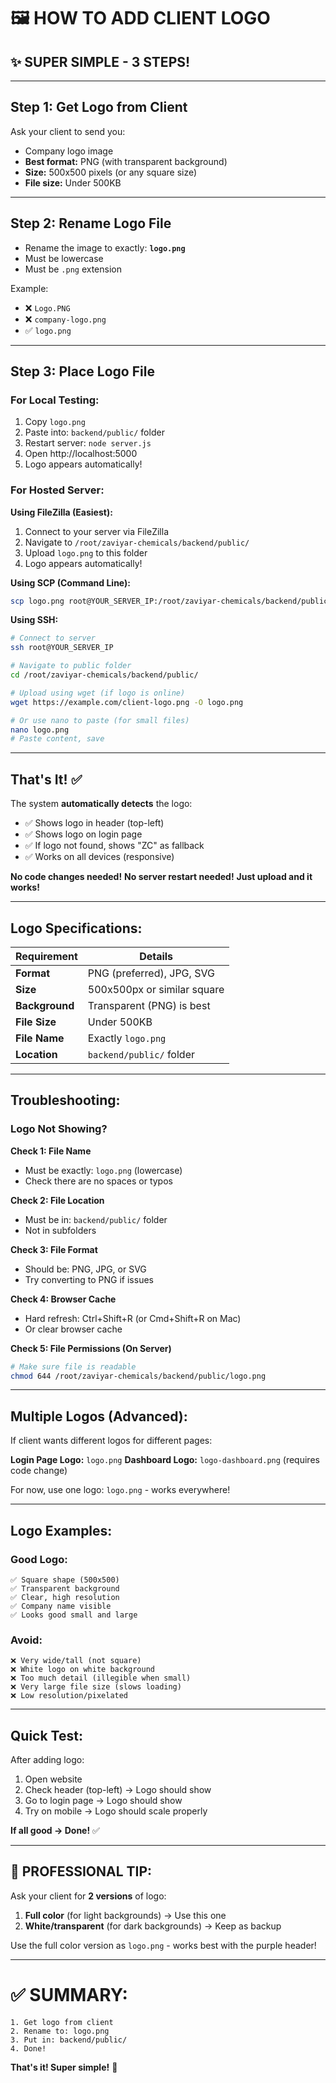 # 🖼️ HOW TO ADD CLIENT LOGO

## ✨ **SUPER SIMPLE - 3 STEPS!**

---

## **Step 1: Get Logo from Client**

Ask your client to send you:
- Company logo image
- **Best format:** PNG (with transparent background)
- **Size:** 500x500 pixels (or any square size)
- **File size:** Under 500KB

---

## **Step 2: Rename Logo File**

- Rename the image to exactly: **`logo.png`**
- Must be lowercase
- Must be `.png` extension

Example:
- ❌ `Logo.PNG`
- ❌ `company-logo.png`
- ✅ `logo.png`

---

## **Step 3: Place Logo File**

### **For Local Testing:**
1. Copy `logo.png`
2. Paste into: `backend/public/` folder
3. Restart server: `node server.js`
4. Open http://localhost:5000
5. Logo appears automatically!

### **For Hosted Server:**

**Using FileZilla (Easiest):**
1. Connect to your server via FileZilla
2. Navigate to `/root/zaviyar-chemicals/backend/public/`
3. Upload `logo.png` to this folder
4. Logo appears automatically!

**Using SCP (Command Line):**
```bash
scp logo.png root@YOUR_SERVER_IP:/root/zaviyar-chemicals/backend/public/
```

**Using SSH:**
```bash
# Connect to server
ssh root@YOUR_SERVER_IP

# Navigate to public folder
cd /root/zaviyar-chemicals/backend/public/

# Upload using wget (if logo is online)
wget https://example.com/client-logo.png -O logo.png

# Or use nano to paste (for small files)
nano logo.png
# Paste content, save
```

---

## **That's It!** ✅

The system **automatically detects** the logo:
- ✅ Shows logo in header (top-left)
- ✅ Shows logo on login page
- ✅ If logo not found, shows "ZC" as fallback
- ✅ Works on all devices (responsive)

**No code changes needed!**
**No server restart needed!**
**Just upload and it works!**

---

## **Logo Specifications:**

| Requirement | Details |
|-------------|---------|
| **Format** | PNG (preferred), JPG, SVG |
| **Size** | 500x500px or similar square |
| **Background** | Transparent (PNG) is best |
| **File Size** | Under 500KB |
| **File Name** | Exactly `logo.png` |
| **Location** | `backend/public/` folder |

---

## **Troubleshooting:**

### **Logo Not Showing?**

**Check 1: File Name**
- Must be exactly: `logo.png` (lowercase)
- Check there are no spaces or typos

**Check 2: File Location**
- Must be in: `backend/public/` folder
- Not in subfolders

**Check 3: File Format**
- Should be: PNG, JPG, or SVG
- Try converting to PNG if issues

**Check 4: Browser Cache**
- Hard refresh: Ctrl+Shift+R (or Cmd+Shift+R on Mac)
- Or clear browser cache

**Check 5: File Permissions (On Server)**
```bash
# Make sure file is readable
chmod 644 /root/zaviyar-chemicals/backend/public/logo.png
```

---

## **Multiple Logos (Advanced):**

If client wants different logos for different pages:

**Login Page Logo:** `logo.png`
**Dashboard Logo:** `logo-dashboard.png` (requires code change)

For now, use one logo: `logo.png` - works everywhere!

---

## **Logo Examples:**

### **Good Logo:**
```
✅ Square shape (500x500)
✅ Transparent background
✅ Clear, high resolution
✅ Company name visible
✅ Looks good small and large
```

### **Avoid:**
```
❌ Very wide/tall (not square)
❌ White logo on white background
❌ Too much detail (illegible when small)
❌ Very large file size (slows loading)
❌ Low resolution/pixelated
```

---

## **Quick Test:**

After adding logo:

1. Open website
2. Check header (top-left) → Logo should show
3. Go to login page → Logo should show
4. Try on mobile → Logo should scale properly

**If all good → Done!** ✅

---

## 🎨 **PROFESSIONAL TIP:**

Ask your client for **2 versions** of logo:
1. **Full color** (for light backgrounds) → Use this one
2. **White/transparent** (for dark backgrounds) → Keep as backup

Use the full color version as `logo.png` - works best with the purple header!

---

# ✅ **SUMMARY:**

```
1. Get logo from client
2. Rename to: logo.png
3. Put in: backend/public/
4. Done!
```

**That's it! Super simple!** 🎉

